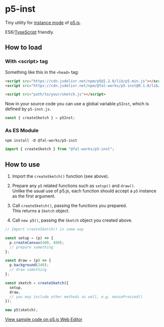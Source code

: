 # p5-inst

Tiny utility for [instance mode](https://github.com/processing/p5.js/wiki/Global-and-instance-mode) of [p5.js](https://p5js.org/).

ES6/[TypeScript](https://www.typescriptlang.org/) friendly.


## How to load

### With \<script\> tag

Something like this in the `<head>` tag:

```html
<script src="https://cdn.jsdelivr.net/npm/p5@1.2.0/lib/p5.min.js"></script>
<script src="https://cdn.jsdelivr.net/npm/@fal-works/p5-inst@0.1.0/lib/p5-inst.js"></script>

<script src="path/to/your/sketch.js"></script>
```

Now in your source code you can use a global variable `p5Inst`, which is defined by `p5-inst.js`.

```js
const { createSketch } = p5Inst;
```

### As ES Module

```text
npm install -D @fal-works/p5-inst
```

```js
import { createSketch } from "@fal-works/p5-inst";
```

## How to use

1. Import the `createSketch()` function (see above).

2. Prepare any `p5` related functions such as `setup()` and `draw()`.  
Unlike the usual use of p5.js, each function should accept a `p5` instance as the first argument.

3. Call `createSketch()`, passing the functions you prepared.  
This returns a `Sketch` object.

4. Call `new p5()`, passing the `Sketch` object you created above.

```js
// Import createSketch() in some way

const setup = (p) => {
  p.createCanvas(400, 400);
  // prepare something
};

const draw = (p) => {
  p.background(240);
  // draw something
};

const sketch = createSketch({
  setup,
  draw,
  // you may include other methods as well, e.g. mousePressed()
});

new p5(sketch);
```

[View sample code on p5.js Web Editor](https://editor.p5js.org/FAL/sketches/qvGI5yvxZ)
